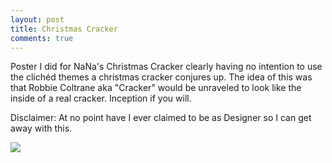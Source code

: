 ```yaml
---
layout: post
title: Christmas Cracker
comments: true
---
```


Poster I did for NaNa's Christmas Cracker clearly having no intention to use the clichéd themes a christmas cracker conjures up. The idea of this was that Robbie Coltrane aka "Cracker" would be unraveled to look like the inside of a real cracker. Inception if you will.

Disclaimer: At no point have I ever claimed to be as Designer so I can get away with this.

<div class="image-responsive">
    <img src="{{ site.baseurl }}public/img/christmas-cracker.jpg" />
</div>